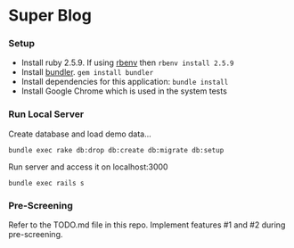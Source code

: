 # Super Blog

### Setup

* Install ruby 2.5.9.  If using [rbenv](https://github.com/rbenv/rbenv) then `rbenv install 2.5.9`
* Install [bundler](https://bundler.io/). `gem install bundler`
* Install dependencies for this application: `bundle install`
* Install Google Chrome which is used in the system tests


### Run Local Server

Create database and load demo data...
```
bundle exec rake db:drop db:create db:migrate db:setup
```

Run server and access it on localhost:3000

```
bundle exec rails s
```

### Pre-Screening
Refer to the TODO.md file in this repo. Implement features #1 and #2 during pre-screening.
